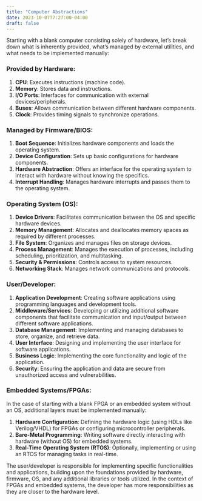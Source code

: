 ```yaml
---
title: "Computer Abstractions"
date: 2023-10-07T7:27:00-04:00
draft: false
---
```



Starting with a blank computer consisting solely of hardware, let’s break down what is inherently provided, what’s managed by external utilities, and what needs to be implemented manually:

### Provided by Hardware:

1. **CPU**: Executes instructions (machine code).
2. **Memory**: Stores data and instructions.
3. **I/O Ports**: Interfaces for communication with external devices/peripherals.
4. **Buses**: Allows communication between different hardware components.
5. **Clock**: Provides timing signals to synchronize operations.

### Managed by Firmware/BIOS:

1. **Boot Sequence**: Initializes hardware components and loads the operating system.
2. **Device Configuration**: Sets up basic configurations for hardware components.
3. **Hardware Abstraction**: Offers an interface for the operating system to interact with hardware without knowing the specifics.
4. **Interrupt Handling**: Manages hardware interrupts and passes them to the operating system.

### Operating System (OS):

1. **Device Drivers**: Facilitates communication between the OS and specific hardware devices.
2. **Memory Management**: Allocates and deallocates memory spaces as required by different processes.
3. **File System**: Organizes and manages files on storage devices.
4. **Process Management**: Manages the execution of processes, including scheduling, prioritization, and multitasking.
5. **Security & Permissions**: Controls access to system resources.
6. **Networking Stack**: Manages network communications and protocols.

### User/Developer:

1. **Application Development**: Creating software applications using programming languages and development tools.
2. **Middleware/Services**: Developing or utilizing additional software components that facilitate communication and input/output between different software applications.
3. **Database Management**: Implementing and managing databases to store, organize, and retrieve data.
4. **User Interface**: Designing and implementing the user interface for software applications.
5. **Business Logic**: Implementing the core functionality and logic of the application.
6. **Security**: Ensuring the application and data are secure from unauthorized access and vulnerabilities.

### Embedded Systems/FPGAs:

In the case of starting with a blank FPGA or an embedded system without an OS, additional layers must be implemented manually:

1. **Hardware Configuration**: Defining the hardware logic (using HDLs like Verilog/VHDL) for FPGAs or configuring microcontroller peripherals.
2. **Bare-Metal Programming**: Writing software directly interacting with hardware (without OS) for embedded systems.
3. **Real-Time Operating System (RTOS)**: Optionally, implementing or using an RTOS for managing tasks in real-time.

The user/developer is responsible for implementing specific functionalities and applications, building upon the foundations provided by hardware, firmware, OS, and any additional libraries or tools utilized. In the context of FPGAs and embedded systems, the developer has more responsibilities as they are closer to the hardware level.